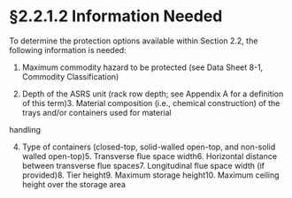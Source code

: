 # §2.2.1.2 Information Needed



To determine the protection options available within Section 2.2, the following information is needed:

1. Maximum commodity hazard to be protected (see Data Sheet 8-1, Commodity Classification)

2. Depth of the ASRS unit (rack row depth; see Appendix A for a definition of this term)3. Material composition (i.e., chemical construction) of the trays and/or containers used for material

handling

4. Type of containers (closed-top, solid-walled open-top, and non-solid walled open-top)5. Transverse flue space width6. Horizontal distance between transverse flue spaces7. Longitudinal flue space width (if provided)8. Tier height9. Maximum storage height10. Maximum ceiling height over the storage area